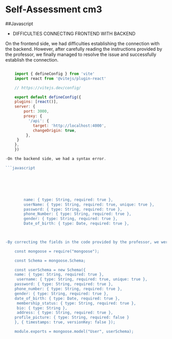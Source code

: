 
# Self-Assessment cm3



##Javascript
- DIFFICULTIES CONNECTING FRONTEND WITH BACKEND

On the frontend side, we had difficulties establishing the connection with the backend. However, after carefully reading the instructions provided by the professor, we finally managed to resolve the issue and successfully establish the connection.

```javascript

	import { defineConfig } from 'vite'
	import react from '@vitejs/plugin-react'

	// https://vitejs.dev/config/

	export default defineConfig({
  	plugins: [react()],
  	server: {
    	port: 3000,
    	proxy: {
    	  '/api': {
        	target: 'http://localhost:4000',
        	changeOrigin: true,
     	 },
   	 }
  	},
	})

-On the backend side, we had a syntax error.

```javascript






  		name: { type: String, required: true },
  		userName: { type: String, required: true, unique: true },
  		password: { type: String, required: true },
  		phone_Number: { type: String, required: true },
  		gender: { type: String, required: true },
 	 	Date_of_birth: { type: Date, required: true },
  


-By correcting the fields in the code provided by the professor, we were able to successfully establish the connection.

	const mongoose = require("mongoose");

	const Schema = mongoose.Schema;

	const userSchema = new Schema({
  	name: { type: String, required: true },
 	 username: { type: String, required: true, unique: true },
  	password: { type: String, required: true },
  	phone_number: { type: String, required: true },
  	gender: { type: String, required: true },
  	date_of_birth: { type: Date, required: true },
 	 membership_status: { type: String, required: true },
 	 bio: { type: String },
 	 address: { type: String, required: true },
  	profile_picture: { type: String, required: false }
	}, { timestamps: true, versionKey: false });

	module.exports = mongoose.model("User", userSchema);




